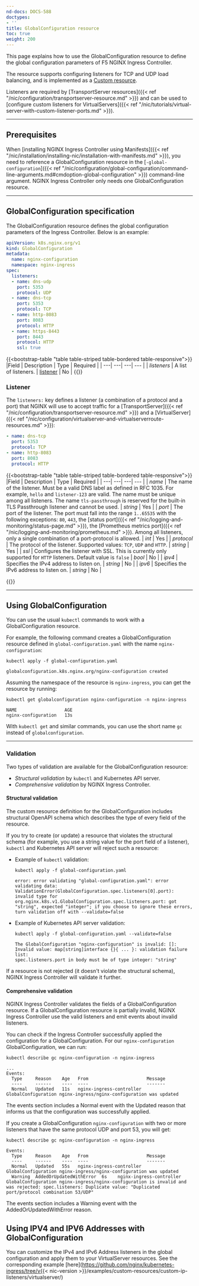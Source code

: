 ```yaml
---
nd-docs: DOCS-588
doctypes:
- ''
title: GlobalConfiguration resource
toc: true
weight: 200
---
```


This page explains how to use the GlobalConfiguration resource to define the global configuration parameters of F5 NGINX Ingress Controller.

The resource supports configuring listeners for TCP and UDP load balancing, and is implemented as a [Custom resource](https://kubernetes.io/docs/concepts/extend-kubernetes/api-extension/custom-resources/).

Listeners are required by [TransportServer resources]({{< ref "/nic/configuration/transportserver-resource.md" >}}) and can be used to [configure custom listeners for VirtualServers]({{< ref "/nic/tutorials/virtual-server-with-custom-listener-ports.md" >}}).

---

## Prerequisites

When [installing NGINX Ingress Controller using Manifests]({{< ref "/nic/installation/installing-nic/installation-with-manifests.md" >}}), you need to reference a GlobalConfiguration resource in the [`-global-configuration`]({{< ref "/nic/configuration/global-configuration/command-line-arguments.md#cmdoption-global-configuration" >}}) command-line argument. NGINX Ingress Controller only needs one GlobalConfiguration resource.

---

## GlobalConfiguration specification

The GlobalConfiguration resource defines the global configuration parameters of the Ingress Controller. Below is an example:

```yaml
apiVersion: k8s.nginx.org/v1
kind: GlobalConfiguration
metadata:
  name: nginx-configuration
  namespace: nginx-ingress
spec:
  listeners:
  - name: dns-udp
    port: 5353
    protocol: UDP
  - name: dns-tcp
    port: 5353
    protocol: TCP
  - name: http-8083
    port: 8083
    protocol: HTTP
  - name: https-8443
    port: 8443
    protocol: HTTP
    ssl: true
```

{{<bootstrap-table "table table-striped table-bordered table-responsive">}}
|Field | Description | Type | Required |
| ---| ---| ---| --- |
| *listeners* | A list of listeners. | [listener](#listener) | No |
{{</bootstrap-table>}}

### Listener

The `listeners:` key defines a listener (a combination of a protocol and a port) that NGINX will use to accept traffic for a [TransportServer]({{< ref "/nic/configuration/transportserver-resource.md" >}})  and a [VirtualServer]({{< ref "/nic/configuration/virtualserver-and-virtualserverroute-resources.md" >}}):

```yaml
- name: dns-tcp
  port: 5353
  protocol: TCP
- name: http-8083
  port: 8083
  protocol: HTTP
```

{{<bootstrap-table "table table-striped table-bordered table-responsive">}}
|Field | Description | Type | Required |
| ---| ---| ---| --- |
| *name* | The name of the listener. Must be a valid DNS label as defined in RFC 1035. For example, ``hello`` and ``listener-123`` are valid. The name must be unique among all listeners. The name ``tls-passthrough`` is reserved for the built-in TLS Passthrough listener and cannot be used. | *string* | Yes |
| *port* | The port of the listener. The port must fall into the range ``1..65535`` with the following exceptions: ``80``, ``443``, the [status port]({{< ref "/nic/logging-and-monitoring/status-page.md" >}}), the [Prometheus metrics port]({{< ref "/nic/logging-and-monitoring/prometheus.md" >}}). Among all listeners, only a single combination of a port-protocol is allowed. | *int* | Yes |
| *protocol* | The protocol of the listener. Supported values: ``TCP``, ``UDP`` and ``HTTP``. | *string* | Yes |
| *ssl* | Configures the listener with SSL. This is currently only supported for ``HTTP`` listeners. Default value is ``false`` | *bool* | No |
| *ipv4* | Specifies the IPv4 address to listen on. | *string* | No |
| *ipv6* | Specifies the IPv6 address to listen on. | *string* | No |

{{</bootstrap-table>}}

---

## Using GlobalConfiguration

You can use the usual `kubectl` commands to work with a GlobalConfiguration resource.

For example, the following command creates a GlobalConfiguration resource defined in `global-configuration.yaml` with the name `nginx-configuration`:

```shell
kubectl apply -f global-configuration.yaml
```
```shell
globalconfiguration.k8s.nginx.org/nginx-configuration created
```

Assuming the namespace of the resource is `nginx-ingress`, you can get the resource by running:

```shell
kubectl get globalconfiguration nginx-configuration -n nginx-ingress
```
```shell
NAME                  AGE
nginx-configuration   13s
```

With `kubectl get` and similar commands, you can use the short name `gc` instead of `globalconfiguration`.

---

### Validation

Two types of validation are available for the GlobalConfiguration resource:

- *Structural validation* by `kubectl` and Kubernetes API server.
- *Comprehensive validation* by NGINX Ingress Controller.


#### Structural validation

The custom resource definition for the GlobalConfiguration includes structural OpenAPI schema which describes the type of every field of the resource.

If you try to create (or update) a resource that violates the structural schema (for example, you use a string value for the port field of a listener), `kubectl` and Kubernetes API server will reject such a resource:

- Example of `kubectl` validation:

    ```shell
    kubectl apply -f global-configuration.yaml
    ```
    ```text
    error: error validating "global-configuration.yaml": error validating data: ValidationError(GlobalConfiguration.spec.listeners[0].port): invalid type for org.nginx.k8s.v1.GlobalConfiguration.spec.listeners.port: got "string", expected "integer"; if you choose to ignore these errors, turn validation off with --validate=false
    ```

- Example of Kubernetes API server validation:

    ```shell
    kubectl apply -f global-configuration.yaml --validate=false
    ```
    ```text
    The GlobalConfiguration "nginx-configuration" is invalid: []: Invalid value: map[string]interface {}{ ... }: validation failure list:
    spec.listeners.port in body must be of type integer: "string"
    ```

If a resource is not rejected (it doesn't violate the structural schema), NGINX Ingress Controller will validate it further.

#### Comprehensive validation

NGINX Ingress Controller validates the fields of a GlobalConfiguration resource. If a GlobalConfiguration resource is partially invalid, NGINX Ingress Controller use the valid listeners and emit events about invalid listeners.

You can check if the Ingress Controller successfully applied the configuration for a GlobalConfiguration. For our  `nginx-configuration` GlobalConfiguration, we can run:

```shell
kubectl describe gc nginx-configuration -n nginx-ingress
```
```text
...
Events:
  Type     Reason    Age   From                      Message
  ----     ------    ----  ----                      -------
  Normal   Updated   11s   nginx-ingress-controller  GlobalConfiguration nginx-ingress/nginx-configuration was updated
```

The events section includes a Normal event with the Updated reason that informs us that the configuration was successfully applied.

If you create a GlobalConfiguration `nginx-configuration` with two or more listeners that have the same protocol UDP and port 53, you will get:

```shell
kubectl describe gc nginx-configuration -n nginx-ingress
```
```text
Events:
  Type     Reason    Age   From                      Message
  ----     ------    ----  ----                      -------
  Normal   Updated   55s   nginx-ingress-controller  GlobalConfiguration nginx-ingress/nginx-configuration was updated
  Warning  AddedOrUpdatedWithError  6s    nginx-ingress-controller  GlobalConfiguration nginx-ingress/nginx-configuration is invalid and was rejected: spec.listeners: Duplicate value: "Duplicated port/protocol combination 53/UDP"
```

The events section includes a Warning event with the AddedOrUpdatedWithError reason.


## Using IPV4 and IPV6 Addresses with GlobalConfiguration

You can customize the IPv4 and IPv6 Address listeners in the global configuration and apply them to your VirtualServer resources. See the corresponding example [here](https://github.com/nginx/kubernetes-ingress/tree/v{{< nic-version >}}/examples/custom-resources/custom-ip-listeners/virtualserver/)
